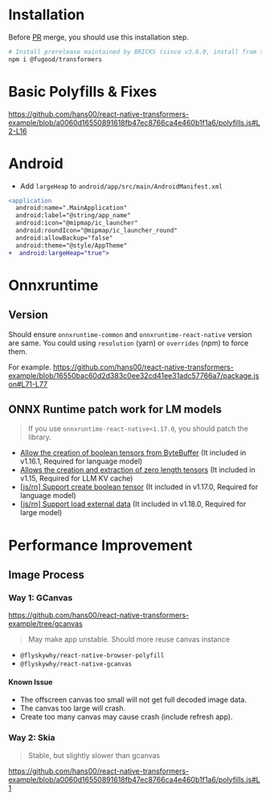 # Installation

Before [PR](https://github.com/xenova/transformers.js/pull/118) merge, you should use this installation step.

```sh
# Install prerelease maintained by BRICKS (since v3.6.0, install from source may not work properly)
npm i @fugood/transformers
```

# Basic Polyfills & Fixes

https://github.com/hans00/react-native-transformers-example/blob/a0060d16550891618fb47ec8766ca4e460b1f1a6/polyfills.js#L2-L16

# Android

- Add `largeHeap` to `android/app/src/main/AndroidManifest.xml`

```diff
<application
  android:name=".MainApplication"
  android:label="@string/app_name"
  android:icon="@mipmap/ic_launcher"
  android:roundIcon="@mipmap/ic_launcher_round"
  android:allowBackup="false"
  android:theme="@style/AppTheme"
+  android:largeHeap="true">
```

# Onnxruntime

## Version

Should ensure `onnxruntime-common` and `onnxruntime-react-native` version are same.
You could using `resolution` (yarn) or `overrides` (npm) to force them.

For example.
https://github.com/hans00/react-native-transformers-example/blob/16550bac60d2d383c0ee32cd41ee31adc57766a7/package.json#L71-L77

## ONNX Runtime patch work for LM models

> If you use `onnxruntime-react-native<1.17.0`, you should patch the library.

- [Allow the creation of boolean tensors from ByteBuffer](https://github.com/microsoft/onnxruntime/pull/15556) (It included in v1.16.1, Required for language model)
- [Allows the creation and extraction of zero length tensors](https://github.com/microsoft/onnxruntime/pull/15116) (It included in v1.15, Required for LLM KV cache)
- [[js/rn] Support create boolean tensor](https://github.com/microsoft/onnxruntime/pull/17052) (It included in v1.17.0, Required for language model)
- [[js/rn] Support load external data](https://github.com/microsoft/onnxruntime/pull/20090) (It included in v1.18.0, Required for large model)

# Performance Improvement

## Image Process

### Way 1: GCanvas

https://github.com/hans00/react-native-transformers-example/tree/gcanvas

> May make app unstable.
> Should more reuse canvas instance

- `@flyskywhy/react-native-browser-polyfill`
- `@flyskywhy/react-native-gcanvas`

#### Known Issue

- The offscreen canvas too small will not get full decoded image data.
- The canvas too large will crash.
- Create too many canvas may cause crash (include refresh app).

### Way 2: Skia

> Stable, but slightly slower than gcanvas

https://github.com/hans00/react-native-transformers-example/blob/a0060d16550891618fb47ec8766ca4e460b1f1a6/polyfills.js#L1

